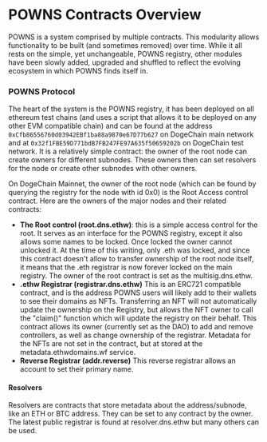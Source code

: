 # POWNS Contracts Overview

POWNS is a system comprised by multiple contracts. This modularity allows functionality to be built (and sometimes removed) over time. While it all rests on the simple, yet unchangeable, POWNS registry, other modules have been slowly added, upgraded and shuffled to reflect the evolving ecosystem in which POWNS finds itself in.

### POWNS Protocol

The heart of the system is the POWNS registry, it has been deployed on all ethereum test chains (and uses a script that allows it to be deployed on any other EVM compatible chain) and can be found at the address `0xCfb86556760d03942EBf1ba88a9870e67D77b627` on DogeChain main network and at `0x32f1FBE59D771bdB7FB247FE97A635f50659202b` on DogeChain test network. It is a relatively simple contract: the owner of the root node can create owners for different subnodes. These owners then can set resolvers for the node or create other subnodes with other owners.

On DogeChain Mainnet, the owner of the root node (which can be found by querying the registry for the node with id 0x0) is the Root Access control contract. Here are the owners of the major nodes and their related contracts:

* **The Root control (root.dns.ethw)**: this is a simple access control for the root. It serves as an interface for the POWNS registry, except it also allows some names to be locked. Once locked the owner cannot unlocked it. At the time of this writing, only .eth was locked, and since this contract doesn't allow to transfer ownership of the root node itself, it means that the .eth registrar is now forever locked on the main registry. The owner of the root contract is set as the multisig.dns.ethw.
* **.ethw Registrar (registrar.dns.ethw)** This is an ERC721 compatible contract, and is the address POWNS users will likely add to their wallets to see their domains as NFTs. Transferring an NFT will not automatically update the ownership on the Registry, but allows the NFT owner to call the "claim()" function which will update the registry on their behalf. This contract allows its owner (currently set as the DAO) to add and remove controllers, as well as change ownership of the registrar. Metadata for the NFTs are not set in the contract, but at stored at the metadata.ethwdomains.wf service.
* **Reverse Registrar (addr.reverse)** This reverse registrar allows an account to set their primary name.

#### Resolvers

Resolvers are contracts that store metadata about the address/subnode, like an ETH or BTC address. They can be set to any contract by the owner. The latest public registrar is found at resolver.dns.ethw but many others can be used.
